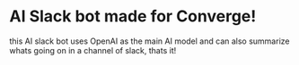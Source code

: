 # AI Slack bot made for Converge!

this AI slack bot uses OpenAI as the main AI model and can also summarize whats going on in a channel of slack, thats it!
